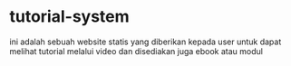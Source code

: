 # tutorial-system
ini adalah sebuah website statis yang diberikan kepada user untuk dapat melihat tutorial melalui video dan disediakan juga ebook atau modul

